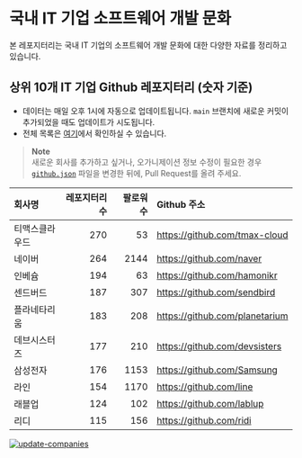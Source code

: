 # 국내 IT 기업 소프트웨어 개발 문화
본 레포지터리는 국내 IT 기업의 소프트웨어 개발 문화에 대한 다양한 자료를 정리하고 있습니다.

## 상위 10개 IT 기업 Github 레포지터리 (숫자 기준)

- 데이터는 매일 오후 1시에 자동으로 업데이트됩니다. `main` 브랜치에 새로운 커밋이 추가되었을 때도 업데이트가 시도됩니다.
- 전체 목록은 [여기](./github.md)에서 확인하실 수 있습니다.

> **Note**<br />
> 새로운 회사를 추가하고 싶거나, 오가니제이션 정보 수정이 필요한 경우 [`github.json`](./github.json) 파일을 변경한 뒤에, Pull Request를 올려 주세요.

<!-- MARKDOWN_TABLE(GITHUB): START -->

| **회사명** | **레포지터리 수** | **팔로워 수** | **Github 주소** |
|:---|---:|---:|:---|
| 티맥스클라우드 | 270 | 53 | https://github.com/tmax-cloud |
| 네이버 | 264 | 2144 | https://github.com/naver |
| 인베슘 | 194 | 63 | https://github.com/hamonikr |
| 센드버드 | 187 | 307 | https://github.com/sendbird |
| 플라네타리움 | 183 | 208 | https://github.com/planetarium |
| 데브시스터즈 | 177 | 210 | https://github.com/devsisters |
| 삼성전자 | 176 | 1153 | https://github.com/Samsung |
| 라인 | 154 | 1170 | https://github.com/line |
| 래블업 | 124 | 102 | https://github.com/lablup |
| 리디 | 115 | 156 | https://github.com/ridi |

<!-- MARKDOWN_TABLE(GITHUB): END -->

[![update-companies](https://github.com/JunRadish/korea-devculture/actions/workflows/update.yaml/badge.svg?branch=main)](https://github.com/JunRadish/korea-devculture/actions/workflows/update.yaml)